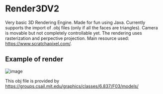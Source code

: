 # Render3DV2
Very basic 3D Rendering Engine. Made for fun using Java. Currently supports the import of .obj files (only if all the faces are triangles). Camera is movable but not completely controllable yet. The rendering uses rasterization and perpective projection. Main resource used: https://www.scratchapixel.com/.

## Example of render
![image](https://user-images.githubusercontent.com/86731699/210152762-3b3e0564-d127-4fe3-9cec-750a990bc120.png)

This obj file is provided by https://groups.csail.mit.edu/graphics/classes/6.837/F03/models/

